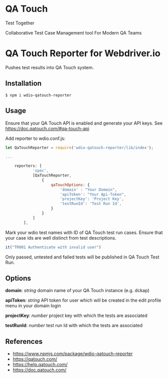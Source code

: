# QA Touch
Test Together

Collaborative Test Case Management tool For Modern QA Teams

# QA Touch Reporter for Webdriver.io

Pushes test results into QA Touch system.

## Installation

```shell
$ npm i wdio-qatouch-reporter
```

## Usage
Ensure that your QA Touch API is enabled and generate your API keys. See https://doc.qatouch.com/#qa-touch-api

Add reporter to wdio.conf.js:

```Javascript
let QaTouchReporter = require('wdio-qatouch-reporter/lib/index');

...

    reporters: [
            'spec',
            [QaTouchReporter,
                {
                    qaTouchOptions: {
                        'domain' : "Your Domain",
                        'apiToken': "Your Api-Token",
                        'projectKey': 'Project Key',
                        'testRunId': 'Test Run Id',
                    }
                }
            ]
        ],
```


Mark your wdio test  names with ID of QA Touch test run cases. Ensure that your case ids are well distinct from test descriptions.
 
```Javascript
it("TR001 Authenticate with invalid user")
```

Only passed, untested and failed tests will be published in QA Touch Test Run.

## Options

**domain**: *string* domain name of your QA Touch instance (e.g. dckap)

**apiToken**: *string* API token for user which will be created in the edit profile menu in your domain login

**projectKey**: *number* project key with which the tests are associated

**testRunId**: *number* test run Id with which the tests are associated

## References
- https://www.npmjs.com/package/wdio-qatouch-reporter
- https://qatouch.com/
- https://help.qatouch.com/
- https://doc.qatouch.com/